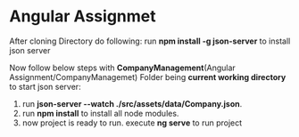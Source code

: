 # Angular Assignmet

After cloning Directory do following: 
run **npm install -g json-server** to install json server

Now follow below steps with **CompanyManagement**(Angular Assignment/CompanyManagemet) Folder being **current working directory** to start json server:
1. run **json-server --watch ./src/assets/data/Company.json**.
1. run **npm install** to install all node modules.
1. now project is ready to run. execute **ng serve** to run project
